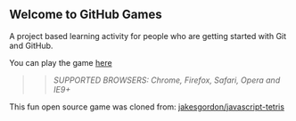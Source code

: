 ## Welcome to GitHub Games

A project based learning activity for people who are getting started with Git and GitHub.

You can play the game [here](https://AlexanderRouse.github.io/github-games/)

>> _*SUPPORTED BROWSERS*: Chrome, Firefox, Safari, Opera and IE9+_

This fun open source game was cloned from: [jakesgordon/javascript-tetris](https://github.com/jakesgordon/javascript-tetris)
